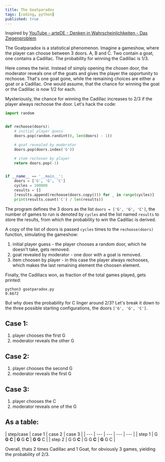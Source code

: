 ```yaml
---
title: The Goatparadox
tags: [coding, python]
published: true
---
```

Inspired by [YouTube - arteDE - Denken in Wahrscheinlichkeiten - Das Ziegenproblem](https://www.youtube.com/watch?v=CYQZ_GrJwLA)

The Goatparadox is a statistical phenomenon. Imagine a gameshow, where the player can choose between 3 doors. A, B and C. Two contain a goat, one contains a Cadillac. The probability for winning the Cadillac is 1/3.

Here comes the twist. Instead of simply opening the chosen door, the moderator reveals one of the goats and gives the player the opportunity to rechoose. That's one goat gone, while the remaining choices are either a goat or a Cadillac. One would assume, that the chance for winning the goat or the Cadillac is now 1/2 for each.

Mysteriously, the chance for winning the Cadillac increases to 2/3 if the player always rechoose the door. Let's hack the code:

``` python
import random


def rechoose(doors):
    # initial player guess
    doors.pop(random.randint(0, len(doors) - 1))

    # goat revealed by moderator
    doors.pop(doors.index('G'))

    # item rechosen by player
    return doors.pop(-1)


if __name__ == '__main__':
    doors = ['G', 'G', 'C']
    cycles = 100000
    results = []
    [results.append(rechoose(doors.copy())) for _ in range(cycles)]
    print(results.count('C') / len(results))

```

The program defines the 3 doors as the list `doors = ['G', 'G', 'C']`, the number of games to run is denoted by `cycles` and the list named `results` to store the results, from which the probability to win the Cadillac is derived.

A copy of the list of doors is passed `cycles` times to the `rechoose(doors)` function, simulating the gameshow:

1. initial player guess - the player chooses a random door, which he doesn't take, gets removed.
2. goat revealed by moderator - one door with a goat is removed.
3. item choosen by player - in this case the player always rechooses, which makes the last remaining element the choosen element.

Finally, the Cadillacs won, as fraction of the total games played, gets printed:

``` terminal
python3 goatparadox.py
0.6672
```

But why does the probability for C linger around 2/3? Let's break it down to the three possible starting configurations, the doors `['G', 'G', 'C']`.

## Case 1:
1. player chooses the first G
2. moderator reveals the other G

## Case 2:
1. player chooses the second G
2. moderator reveals the first G

## Case 3:
1. player chooses the C
2. moderator reveals one of the G

## As a table:

| step/case | case 1 | case 2 | case 3 |
| --- | --- | --- | --- | --- |
| step 1 | G **G** **C** | **G** G **C** | **G** **G** C |
| step 2 | G G **C** | G G **C** | **G** G C |

Overall, thats 2 times Cadillac and 1 Goat, for obviously 3 games, yielding the probability of 2/3.
